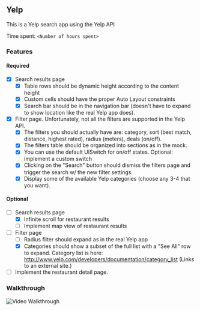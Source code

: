 ## Yelp

This is a Yelp search app using the Yelp API

Time spent: `<Number of hours spent>`

### Features

#### Required

- [x] Search results page
	- [x] Table rows should be dynamic height according to the content height
	- [x] Custom cells should have the proper Auto Layout constraints
	- [x] Search bar should be in the navigation bar (doesn't have to expand to show location like the real Yelp app does).
- [x] Filter page. Unfortunately, not all the filters are supported in the Yelp API.
	- [x] The filters you should actually have are: category, sort (best match, distance, highest rated), radius (meters), deals (on/off).
	- [x] The filters table should be organized into sections as in the mock.
	- [x] You can use the default UISwitch for on/off states. Optional: implement a custom switch
	- [x] Clicking on the "Search" button should dismiss the filters page and trigger the search w/ the new filter settings.
	- [x] Display some of the available Yelp categories (choose any 3-4 that you want).

#### Optional

- [ ] Search results page
    - [x] Infinite scroll for restaurant results
    - [ ] Implement map view of restaurant results
- [ ] Filter page
    - [ ] Radius filter should expand as in the real Yelp app
    - [x] Categories should show a subset of the full list with a "See All" row to expand. Category list is here: http://www.yelp.com/developers/documentation/category_list (Links to an external site.)
- [ ] Implement the restaurant detail page.

### Walkthrough

![Video Walkthrough](...)




